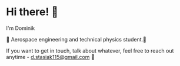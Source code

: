 # Hi there! 👋
I'm Dominik

🚀 Aerospace engineering and technical physics student.🚀

If you want to get in touch, talk about whatever, feel free to reach out anytime - d.stasiak115@gmail.com 🙂

